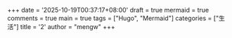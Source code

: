 +++
date = '2025-10-19T00:37:17+08:00'
draft = true
mermaid = true
comments = true
main = true
tags = ["Hugo", "Mermaid"]
categories = ["生活"]
title = '2'
author = "mengw"
+++
